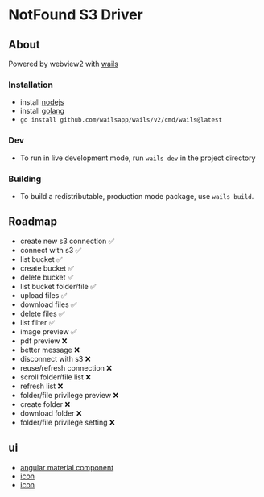 # NotFound S3 Driver

## About

Powered by webview2 with [wails](https://wails.io)

### Installation
 * install [nodejs](https://nodejs.org)
 * install [golang](https://go.dev/dl)
 * `go install github.com/wailsapp/wails/v2/cmd/wails@latest`

### Dev
 * To run in live development mode, run `wails dev` in the project directory

### Building
 * To build a redistributable, production mode package, use `wails build`.

## Roadmap

- create new s3 connection ✅
- connect with s3 ✅
- list bucket ✅
- create bucket ✅
- delete bucket ✅
- list bucket folder/file ✅
- upload files ✅
- download files ✅
- delete files ✅
- list filter ✅
- image preview ✅
- pdf preview ❌
- better message ❌
- disconnect with s3 ❌
- reuse/refresh connection ❌
- scroll folder/file list ❌
- refresh list ❌
- folder/file privilege preview ❌
- create folder ❌
- download folder ❌
- folder/file privilege setting ❌

## ui

- [angular material component](https://material.angular.io/components/categories)
- [icon](https://fonts.google.com/icons)
- [icon](https://heroicons.com/)
